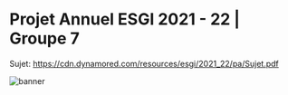 # Projet Annuel ESGI 2021 - 22 | Groupe 7 

Sujet: https://cdn.dynamored.com/resources/esgi/2021_22/pa/Sujet.pdf

![banner](https://user-images.githubusercontent.com/44113746/150596334-71a651bc-155b-4f02-bca3-e03eb9661c6b.png)
